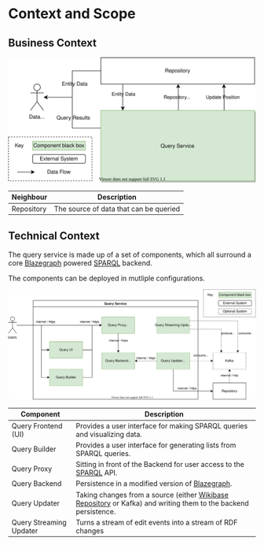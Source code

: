 # Context and Scope

## Business Context

![Query Service business context diagram](./diagrams/03-business-context.drawio.svg)

| Neighbour  | Description                            |
| ---------- | -------------------------------------- |
| Repository | The source of data that can be queried |

## Technical Context

The query service is made up of a set of components, which all surround a core [Blazegraph](./../../Glossary.md#blazegraph) powered [SPARQL](./../../Glossary.md#sparql) backend.

The components can be deployed in mutliple configurations.

![Query Service technical context diagram](./diagrams/03-technical-context.drawio.svg)

| Component              | Description                                                                                                                                                |
| ---------------------- | ---------------------------------------------------------------------------------------------------------------------------------------------------------- |
| Query Frontend (UI)    | Provides a user interface for making SPARQL queries and visualizing data.                                                                                  |
| Query Builder          | Provides a user interface for generating lists from SPARQL queries.                                                                                        |
| Query Proxy            | Sitting in front of the Backend for user access to the [SPARQL](./../../Glossary.md#sparql) API.                                                            |
| Query Backend          | Persistence in a modified version of [Blazegraph](./../../Glossary.md#blazegraph).                                                                         |
| Query Updater          | Taking changes from a source (either [Wikibase Repository](./../../Glossary.md#wikibase-repository) or Kafka) and writing them to the backend persistence. |
| Query Streaming Updater | Turns a stream of edit events into a stream of RDF changes                                                                                                 |
